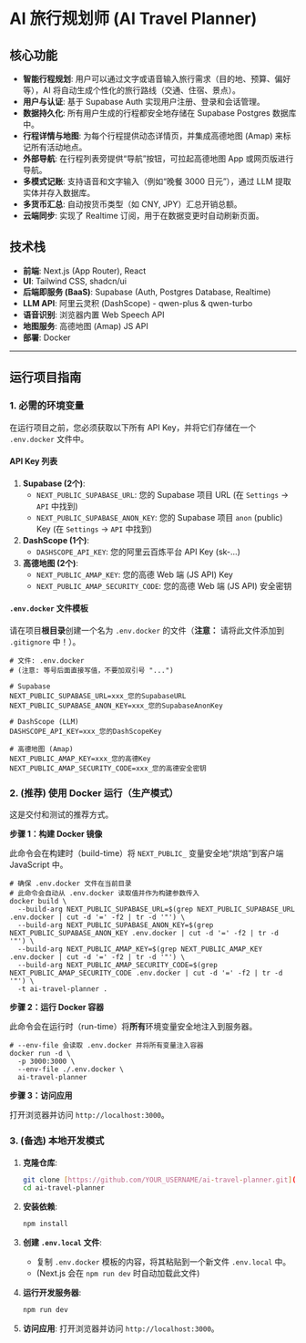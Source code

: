 # AI 旅行规划师 (AI Travel Planner)

## 核心功能

* **智能行程规划**: 用户可以通过文字或语音输入旅行需求（目的地、预算、偏好等），AI 将自动生成个性化的旅行路线（交通、住宿、景点）。
* **用户与认证**: 基于 Supabase Auth 实现用户注册、登录和会话管理。
* **数据持久化**: 所有用户生成的行程都安全地存储在 Supabase Postgres 数据库中。
* **行程详情与地图**: 为每个行程提供动态详情页，并集成高德地图 (Amap) 来标记所有活动地点。
* **外部导航**: 在行程列表旁提供“导航”按钮，可拉起高德地图 App 或网页版进行导航。
* **多模式记账**: 支持语音和文字输入（例如“晚餐 3000 日元”），通过 LLM 提取实体并存入数据库。
* **多货币汇总**: 自动按货币类型（如 CNY, JPY）汇总开销总额。
* **云端同步**: 实现了 Realtime 订阅，用于在数据变更时自动刷新页面。

## 技术栈

* **前端**: Next.js (App Router), React
* **UI**: Tailwind CSS, shadcn/ui
* **后端即服务 (BaaS)**: Supabase (Auth, Postgres Database, Realtime)
* **LLM API**: 阿里云灵积 (DashScope) - qwen-plus & qwen-turbo
* **语音识别**: 浏览器内置 Web Speech API
* **地图服务**: 高德地图 (Amap) JS API
* **部署**: Docker

---

## 运行项目指南

### 1. 必需的环境变量

在运行项目之前，您必须获取以下所有 API Key，并将它们存储在一个 `.env.docker` 文件中。

#### API Key 列表

1.  **Supabase (2个)**:
    * `NEXT_PUBLIC_SUPABASE_URL`: 您的 Supabase 项目 URL (在 `Settings` -> `API` 中找到)
    * `NEXT_PUBLIC_SUPABASE_ANON_KEY`: 您的 Supabase 项目 `anon` (public) Key (在 `Settings` -> `API` 中找到)
2.  **DashScope (1个)**:
    * `DASHSCOPE_API_KEY`: 您的阿里云百炼平台 API Key (sk-...)
3.  **高德地图 (2个)**:
    * `NEXT_PUBLIC_AMAP_KEY`: 您的高德 Web 端 (JS API) Key
    * `NEXT_PUBLIC_AMAP_SECURITY_CODE`: 您的高德 Web 端 (JS API) 安全密钥

#### `.env.docker` 文件模板

请在项目**根目录**创建一个名为 `.env.docker` 的文件（**注意：** 请将此文件添加到 `.gitignore` 中！）。

```env
# 文件: .env.docker
# (注意: 等号后面直接写值，不要加双引号 "...")

# Supabase
NEXT_PUBLIC_SUPABASE_URL=xxx_您的SupabaseURL
NEXT_PUBLIC_SUPABASE_ANON_KEY=xxx_您的SupabaseAnonKey

# DashScope (LLM)
DASHSCOPE_API_KEY=xxx_您的DashScopeKey

# 高德地图 (Amap)
NEXT_PUBLIC_AMAP_KEY=xxx_您的高德Key
NEXT_PUBLIC_AMAP_SECURITY_CODE=xxx_您的高德安全密钥
```

### 2. (推荐) 使用 Docker 运行（生产模式）

这是交付和测试的推荐方式。

**步骤 1：构建 Docker 镜像**

此命令会在构建时（build-time）将 `NEXT_PUBLIC_` 变量安全地“烘焙”到客户端 JavaScript 中。

```shell
# 确保 .env.docker 文件在当前目录
# 此命令会自动从 .env.docker 读取值并作为构建参数传入
docker build \
  --build-arg NEXT_PUBLIC_SUPABASE_URL=$(grep NEXT_PUBLIC_SUPABASE_URL .env.docker | cut -d '=' -f2 | tr -d '"') \
  --build-arg NEXT_PUBLIC_SUPABASE_ANON_KEY=$(grep NEXT_PUBLIC_SUPABASE_ANON_KEY .env.docker | cut -d '=' -f2 | tr -d '"') \
  --build-arg NEXT_PUBLIC_AMAP_KEY=$(grep NEXT_PUBLIC_AMAP_KEY .env.docker | cut -d '=' -f2 | tr -d '"') \
  --build-arg NEXT_PUBLIC_AMAP_SECURITY_CODE=$(grep NEXT_PUBLIC_AMAP_SECURITY_CODE .env.docker | cut -d '=' -f2 | tr -d '"') \
  -t ai-travel-planner .
```

**步骤 2：运行 Docker 容器**

此命令会在运行时（run-time）将**所有**环境变量安全地注入到服务器。

```shell
# --env-file 会读取 .env.docker 并将所有变量注入容器
docker run -d \
  -p 3000:3000 \
  --env-file ./.env.docker \
  ai-travel-planner
```

**步骤 3：访问应用**

打开浏览器并访问 `http://localhost:3000`。

### 3. (备选) 本地开发模式

1. **克隆仓库**:

   ```bash
   git clone [https://github.com/YOUR_USERNAME/ai-travel-planner.git](https://github.com/YOUR_USERNAME/ai-travel-planner.git)
   cd ai-travel-planner
   ```

2. **安装依赖**:

   ```bash
   npm install
   ```

3. **创建 `.env.local` 文件**:

   - 复制 `.env.docker` 模板的内容，将其粘贴到一个新文件 `.env.local` 中。
   - (Next.js 会在 `npm run dev` 时自动加载此文件)

4. **运行开发服务器**:

   ```bash
   npm run dev
   ```

5. **访问应用**: 打开浏览器并访问 `http://localhost:3000`。
